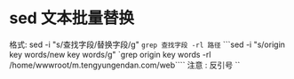 # sed 文本批量替换
格式: sed -i "s/查找字段/替换字段/g" `grep 查找字段 -rl 路径`
```sed -i "s/origin key words/new key words/g" \`grep origin key words -rl /home/wwwroot/m.tengyungendan.com/web\````
注意 : 反引号 \`\`
